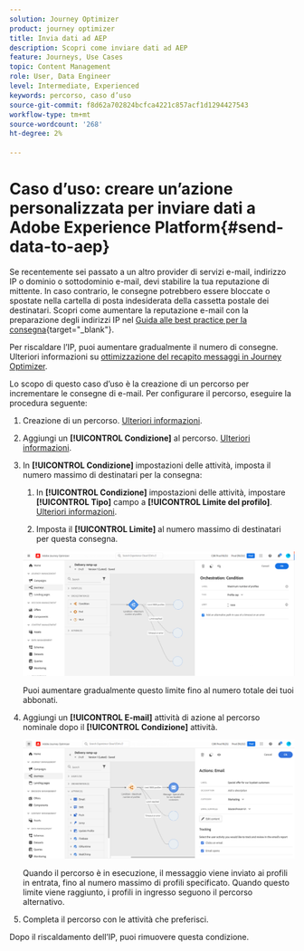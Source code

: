 ```yaml
---
solution: Journey Optimizer
product: journey optimizer
title: Invia dati ad AEP
description: Scopri come inviare dati ad AEP
feature: Journeys, Use Cases
topic: Content Management
role: User, Data Engineer
level: Intermediate, Experienced
keywords: percorso, caso d’uso
source-git-commit: f8d62a702824bcfca4221c857acf1d1294427543
workflow-type: tm+mt
source-wordcount: '268'
ht-degree: 2%

---
```


# Caso d’uso: creare un’azione personalizzata per inviare dati a Adobe Experience Platform{#send-data-to-aep}

Se recentemente sei passato a un altro provider di servizi e-mail, indirizzo IP o dominio o sottodominio e-mail, devi stabilire la tua reputazione di mittente. In caso contrario, le consegne potrebbero essere bloccate o spostate nella cartella di posta indesiderata della cassetta postale dei destinatari. Scopri come aumentare la reputazione e-mail con la preparazione degli indirizzi IP nel [Guida alle best practice per la consegna](https://experienceleague.adobe.com/docs/deliverability-learn/deliverability-best-practice-guide/additional-resources/generic-resources/increase-reputation-with-ip-warming.html?lang=it){target="_blank"}.

Per riscaldare l’IP, puoi aumentare gradualmente il numero di consegne. Ulteriori informazioni su [ottimizzazione del recapito messaggi in Journey Optimizer](../reports/deliverability.md).

Lo scopo di questo caso d’uso è la creazione di un percorso per incrementare le consegne di e-mail. Per configurare il percorso, eseguire la procedura seguente:

1. Creazione di un percorso. [Ulteriori informazioni](journey-gs.md).

1. Aggiungi un **[!UICONTROL Condizione]** al percorso. [Ulteriori informazioni](condition-activity.md).

1. In **[!UICONTROL Condizione]** impostazioni delle attività, imposta il numero massimo di destinatari per la consegna:

   1. In **[!UICONTROL Condizione]** impostazioni delle attività, impostare **[!UICONTROL Tipo]** campo a **[!UICONTROL Limite del profilo]**. [Ulteriori informazioni](condition-activity.md#profile_cap).

   1. Imposta il **[!UICONTROL Limite]** al numero massimo di destinatari per questa consegna.

   ![](assets/profile-cap-condition.png)

   Puoi aumentare gradualmente questo limite fino al numero totale dei tuoi abbonati.

1. Aggiungi un **[!UICONTROL E-mail]** attività di azione al percorso nominale dopo il **[!UICONTROL Condizione]** attività.

   ![](assets/ramp-up-deliveries-message.png)

   Quando il percorso è in esecuzione, il messaggio viene inviato ai profili in entrata, fino al numero massimo di profili specificato. Quando questo limite viene raggiunto, i profili in ingresso seguono il percorso alternativo.

1. Completa il percorso con le attività che preferisci.

Dopo il riscaldamento dell’IP, puoi rimuovere questa condizione.
